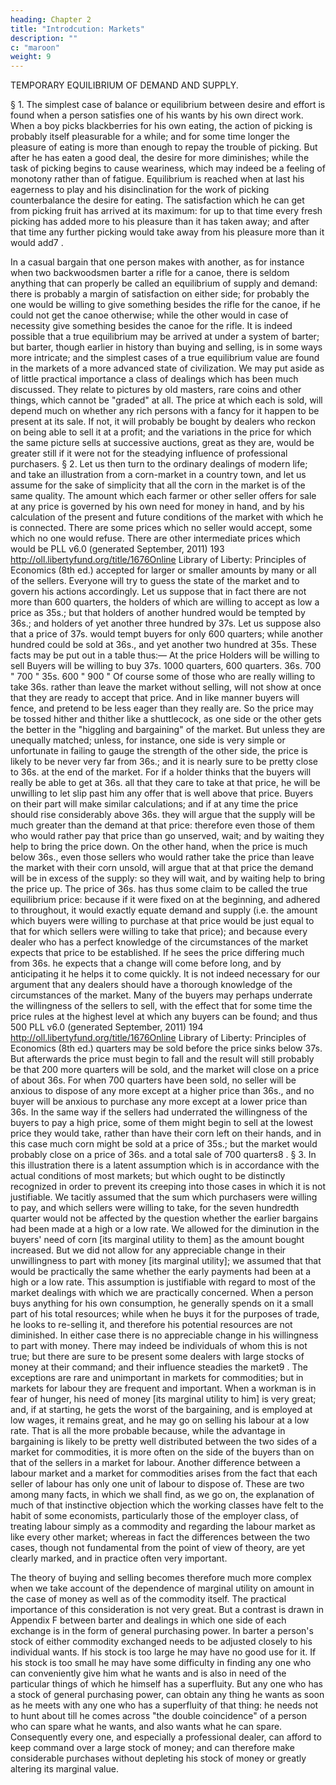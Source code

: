 ```yaml
---
heading: Chapter 2
title: "Introdcution: Markets"
description: ""
c: "maroon"
weight: 9
---
```



TEMPORARY EQUILIBRIUM OF DEMAND AND SUPPLY.

§ 1. The simplest case of balance or equilibrium between desire and effort is found
when a person satisfies one of his wants by his own direct work. When a boy picks
blackberries for his own eating, the action of picking is probably itself pleasurable for
a while; and for some time longer the pleasure of eating is more than enough to repay
the trouble of picking. But after he has eaten a good deal, the desire for more
diminishes; while the task of picking begins to cause weariness, which may indeed be
a feeling of monotony rather than of fatigue. Equilibrium is reached when at last his
eagerness to play and his disinclination for the work of picking counterbalance the
desire for eating. The satisfaction which he can get from picking fruit has arrived at its
maximum: for up to that time every fresh picking has added more to his pleasure than
it has taken away; and after that time any further picking would take away from his
pleasure more than it would add7 .

In a casual bargain that one person makes with another, as for instance when two
backwoodsmen barter a rifle for a canoe, there is seldom anything that can properly
be called an equilibrium of supply and demand: there is probably a margin of
satisfaction on either side; for probably the one would be willing to give something
besides the rifle for the canoe, if he could not get the canoe otherwise; while the other
would in case of necessity give something besides the canoe for the rifle.
It is indeed possible that a true equilibrium may be arrived at under a system of barter;
but barter, though earlier in history than buying and selling, is in some ways more
intricate; and the simplest cases of a true equilibrium value are found in the markets
of a more advanced state of civilization.
We may put aside as of little practical importance a class of dealings which has been
much discussed. They relate to pictures by old masters, rare coins and other things,
which cannot be "graded" at all. The price at which each is sold, will depend much on
whether any rich persons with a fancy for it happen to be present at its sale. If not, it
will probably be bought by dealers who reckon on being able to sell it at a profit; and
the variations in the price for which the same picture sells at successive auctions,
great as they are, would be greater still if it were not for the steadying influence of
professional purchasers.
§ 2. Let us then turn to the ordinary dealings of modern life; and take an illustration
from a corn-market in a country town, and let us assume for the sake of simplicity that
all the corn in the market is of the same quality. The amount which each farmer or
other seller offers for sale at any price is governed by his own need for money in
hand, and by his calculation of the present and future conditions of the market with
which he is connected. There are some prices which no seller would accept, some
which no one would refuse. There are other intermediate prices which would be
PLL v6.0 (generated September, 2011)
193
http://oll.libertyfund.org/title/1676Online Library of Liberty: Principles of Economics (8th ed.)
accepted for larger or smaller amounts by many or all of the sellers. Everyone will try
to guess the state of the market and to govern his actions accordingly. Let us suppose
that in fact there are not more than 600 quarters, the holders of which are willing to
accept as low a price as 35s.; but that holders of another hundred would be tempted
by 36s.; and holders of yet another three hundred by 37s. Let us suppose also that a
price of 37s. would tempt buyers for only 600 quarters; while another hundred could
be sold at 36s., and yet another two hundred at 35s. These facts may be put out in a
table thus:—
At the price Holders will be willing to sell Buyers will be willing to buy
37s.
1000 quarters,
600 quarters.
36s.
700 "
700 "
35s.
600 "
900 "
Of course some of those who are really willing to take 36s. rather than leave the
market without selling, will not show at once that they are ready to accept that price.
And in like manner buyers will fence, and pretend to be less eager than they really
are. So the price may be tossed hither and thither like a shuttlecock, as one side or the
other gets the better in the "higgling and bargaining" of the market. But unless they
are unequally matched; unless, for instance, one side is very simple or unfortunate in
failing to gauge the strength of the other side, the price is likely to be never very far
from 36s.; and it is nearly sure to be pretty close to 36s. at the end of the market. For
if a holder thinks that the buyers will really be able to get at 36s. all that they care to
take at that price, he will be unwilling to let slip past him any offer that is well above
that price.
Buyers on their part will make similar calculations; and if at any time the price should
rise considerably above 36s. they will argue that the supply will be much greater than
the demand at that price: therefore even those of them who would rather pay that price
than go unserved, wait; and by waiting they help to bring the price down. On the other
hand, when the price is much below 36s., even those sellers who would rather take the
price than leave the market with their corn unsold, will argue that at that price the
demand will be in excess of the supply: so they will wait, and by waiting help to bring
the price up.
The price of 36s. has thus some claim to be called the true equilibrium price: because
if it were fixed on at the beginning, and adhered to throughout, it would exactly
equate demand and supply (i.e. the amount which buyers were willing to purchase at
that price would be just equal to that for which sellers were willing to take that price);
and because every dealer who has a perfect knowledge of the circumstances of the
market expects that price to be established. If he sees the price differing much from
36s. he expects that a change will come before long, and by anticipating it he helps it
to come quickly.
It is not indeed necessary for our argument that any dealers should have a thorough
knowledge of the circumstances of the market. Many of the buyers may perhaps
underrate the willingness of the sellers to sell, with the effect that for some time the
price rules at the highest level at which any buyers can be found; and thus 500
PLL v6.0 (generated September, 2011)
194
http://oll.libertyfund.org/title/1676Online Library of Liberty: Principles of Economics (8th ed.)
quarters may be sold before the price sinks below 37s. But afterwards the price must
begin to fall and the result will still probably be that 200 more quarters will be sold,
and the market will close on a price of about 36s. For when 700 quarters have been
sold, no seller will be anxious to dispose of any more except at a higher price than
36s., and no buyer will be anxious to purchase any more except at a lower price than
36s. In the same way if the sellers had underrated the willingness of the buyers to pay
a high price, some of them might begin to sell at the lowest price they would take,
rather than have their corn left on their hands, and in this case much corn might be
sold at a price of 35s.; but the market would probably close on a price of 36s. and a
total sale of 700 quarters8 .
§ 3. In this illustration there is a latent assumption which is in accordance with the
actual conditions of most markets; but which ought to be distinctly recognized in
order to prevent its creeping into those cases in which it is not justifiable. We tacitly
assumed that the sum which purchasers were willing to pay, and which sellers were
willing to take, for the seven hundredth quarter would not be affected by the question
whether the earlier bargains had been made at a high or a low rate. We allowed for the
diminution in the buyers' need of corn [its marginal utility to them] as the amount
bought increased. But we did not allow for any appreciable change in their
unwillingness to part with money [its marginal utility]; we assumed that that would be
practically the same whether the early payments had been at a high or a low rate.
This assumption is justifiable with regard to most of the market dealings with which
we are practically concerned. When a person buys anything for his own consumption,
he generally spends on it a small part of his total resources; while when he buys it for
the purposes of trade, he looks to re-selling it, and therefore his potential resources are
not diminished. In either case there is no appreciable change in his willingness to part
with money. There may indeed be individuals of whom this is not true; but there are
sure to be present some dealers with large stocks of money at their command; and
their influence steadies the market9 .
The exceptions are rare and unimportant in markets for commodities; but in markets
for labour they are frequent and important. When a workman is in fear of hunger, his
need of money [its marginal utility to him] is very great; and, if at starting, he gets the
worst of the bargaining, and is employed at low wages, it remains great, and he may
go on selling his labour at a low rate. That is all the more probable because, while the
advantage in bargaining is likely to be pretty well distributed between the two sides of
a market for commodities, it is more often on the side of the buyers than on that of the
sellers in a market for labour. Another difference between a labour market and a
market for commodities arises from the fact that each seller of labour has only one
unit of labour to dispose of. These are two among many facts, in which we shall find,
as we go on, the explanation of much of that instinctive objection which the working
classes have felt to the habit of some economists, particularly those of the employer
class, of treating labour simply as a commodity and regarding the labour market as
like every other market; whereas in fact the differences between the two cases, though
not fundamental from the point of view of theory, are yet clearly marked, and in
practice often very important.

The theory of buying and selling becomes therefore much more complex when we
take account of the dependence of marginal utility on amount in the case of money as
well as of the commodity itself. The practical importance of this consideration is not
very great. But a contrast is drawn in Appendix F between barter and dealings in
which one side of each exchange is in the form of general purchasing power. In barter
a person's stock of either commodity exchanged needs to be adjusted closely to his
individual wants. If his stock is too large he may have no good use for it. If his stock
is too small he may have some difficulty in finding any one who can conveniently
give him what he wants and is also in need of the particular things of which he
himself has a superfluity. But any one who has a stock of general purchasing power,
can obtain any thing he wants as soon as he meets with any one who has a superfluity
of that thing: he needs not to hunt about till he comes across "the double coincidence"
of a person who can spare what he wants, and also wants what he can spare.
Consequently every one, and especially a professional dealer, can afford to keep
command over a large stock of money; and can therefore make considerable
purchases without depleting his stock of money or greatly altering its marginal value.